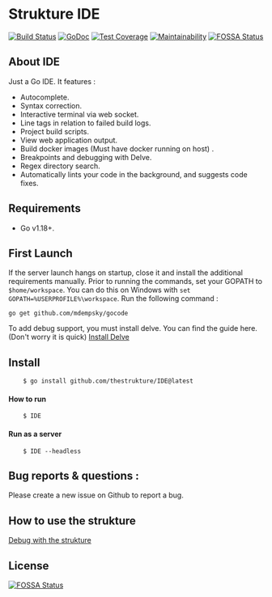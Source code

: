 # Strukture IDE
[![Build Status](https://travis-ci.org/thestrukture/IDE.svg?branch=master)](https://travis-ci.org/thestrukture/IDE)
[![GoDoc](https://godoc.org/github.com/thestrukture/IDE/api?status.svg)](https://godoc.org/github.com/thestrukture/IDE/api)
[![Test Coverage](https://api.codeclimate.com/v1/badges/d46b0bfb51e827632710/test_coverage)](https://codeclimate.com/github/thestrukture/IDE/test_coverage)
[![Maintainability](https://api.codeclimate.com/v1/badges/d46b0bfb51e827632710/maintainability)](https://codeclimate.com/github/thestrukture/IDE/maintainability)
[![FOSSA Status](https://app.fossa.com/api/projects/git%2Bgithub.com%2Fthestrukture%2FIDE.svg?type=shield)](https://app.fossa.com/projects/git%2Bgithub.com%2Fthestrukture%2FIDE?ref=badge_shield)



## About IDE
Just a Go IDE. It features :
- Autocomplete.
- Syntax correction.
- Interactive terminal via web socket.
- Line tags in relation to failed build logs.
- Project build scripts.
- View web application output.
- Build docker images (Must have docker running on host) . 
- Breakpoints and debugging with Delve.
- Regex directory search.
- Automatically lints your code in the background, and suggests code fixes.

## Requirements
- Go v1.18+.

## First Launch

If the server launch hangs on startup, close it and install the additional requirements manually. Prior to running the commands, set your GOPATH to `$home/workspace`. You can do this on Windows with `set GOPATH=%USERPROFILE%\workspace`.
Run the following command : 

	go get github.com/mdempsky/gocode

To add debug support, you must install delve. You can find the guide here. (Don't worry it is quick) [Install Delve](https://github.com/go-delve/delve/tree/master/Documentation/installation)

## Install

		$ go install github.com/thestrukture/IDE@latest

#### How to run

		$ IDE
		
#### Run as a server

		$ IDE --headless


## Bug reports & questions :
Please create a new issue on Github to report a bug.

## How to use the strukture

[Debug with the strukture](https://youtu.be/p5qVzv-dojo)



## License
[![FOSSA Status](https://app.fossa.com/api/projects/git%2Bgithub.com%2Fthestrukture%2FIDE.svg?type=large)](https://app.fossa.com/projects/git%2Bgithub.com%2Fthestrukture%2FIDE?ref=badge_large)
